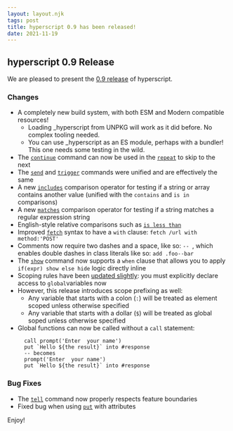 ```yaml
---
layout: layout.njk
tags: post
title: hyperscript 0.9 has been released!
date: 2021-11-19
---
```


## hyperscript 0.9 Release

We are pleased to present the
[0.9 release](https://unpkg.com/browse/hyperscript.org@0.9.0/)
of hyperscript.

### Changes

* A completely new build system, with both ESM and Modern compatible resources!
  * Loading _hyperscript from UNPKG will work as it did before. No complex tooling needed.
  * You can use _hyperscript as an ES module, perhaps with a bundler! This one needs some testing in the wild. 
* The [`continue`](/commands/continue) command can now be used in the [`repeat`](/commands/repeat) to skip to the next
* The [`send`](/commands/send) and [`trigger`](/commands/trigger) commands were unified and are effectively the same
* A new [`includes`](/expressions/comparison-operator) comparison operator for testing if a string or array contains
  another value (unified with the `contains` and `is in` comparisons)
* A new [`matches`](/expressions/comparison-operator) comparison operator for testing if a string matches a regular
  expression string
* English-style relative comparisons such as [`is less than`](/expressions/comparison-operator)
* Improved [`fetch`](/commands/fetch) syntax to have a `with` clause: `fetch /url with method:'POST'`
* Comments now require two dashes and a space, like so: `-- `, which enables double dashes in class literals like so:
  `add .foo--bar`
* The [`show`](/commands/show) command now supports a `when` clause that allows you to apply `if(expr) show else hide`
  logic directly inline
* Scoping rules have been [updated slightly](https://hyperscript.org/docs/#variables_and_scope): you must explicitly 
  declare access to `global`variables now
* However, this release introduces scope prefixing as well:
  * Any variable that starts with a colon (`:`) will be treated as element scoped unless otherwise specified
  * Any variable that starts with a dollar (`$`) will be treated as global soped unless otherwise specified
* Global functions can now be called without a `call` statement:
  ```
    call prompt('Enter  your name')
    put `Hello ${the result}` into #response
    -- becomes
    prompt('Enter  your name')
    put `Hello ${the result}` into #response
  ```

### Bug Fixes

* The [`tell`](/commands/tell) command now properly respects feature boundaries
* Fixed bug when using [`put`](/commands/put) with attributes

Enjoy!
